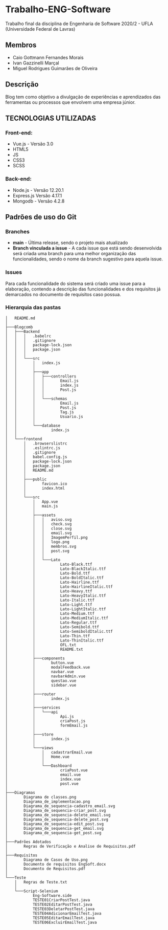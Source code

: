 # Trabalho-ENG-Software
Trabalho final da disciplina de Engenharia de Software 2020/2 - UFLA (Universidade Federal de Lavras)
 
## Membros
- Caio Gottmann Fernandes Morais
- Ivan Gazzinelli Marçal
- Miguel Rodrigues Guimarães de Oliveira
 
## Descrição
Blog tem como objetivo a divulgação de experiências e aprendizados das ferramentas ou processos que envolvem uma empresa júnior.
 
 
## TECNOLOGIAS UTILIZADAS
### Front-end:
- Vue.js - Versão 3.0
- HTML5
- JS
- CSS3
- SCSS
### Back-end:
- Node.js - Versão 12.20.1
- Express.js Versão 4.17.1
- Mongodb - Versão 4.2.8
 
##  Padrões de uso do Git
### Branches
 - **main** - Última release, sendo o projeto mais atualizado 
 - **Branch vinculada a issue** - A cada issue que está sendo desenvolvida será criada uma branch para uma melhor organização das funcionalidades, sendo o nome da branch sugestivo para aquela issue.
 
### Issues
Para cada funcionalidade do sistema será criado uma issue para a elaboração, contendo a descrição das funcionalidades e dos requisitos já demarcados no documento de requisitos caso possua.
 
### Hierarquia das pastas

```
│   README.md
│
├───Blogcomb
│   ├───Backend
│   │   │   .babelrc
│   │   │   .gitignore
│   │   │   package-lock.json
│   │   │   package.json
│   │   │
│   │   └───src
│   │       │   index.js
│   │       │
│   │       ├───app
│   │       │   ├───controllers
│   │       │   │       Email.js
│   │       │   │       index.js
│   │       │   │       Post.js
│   │       │   │
│   │       │   └───schemas
│   │       │           Email.js
│   │       │           Post.js
│   │       │           Tag.js
│   │       │           Usuario.js
│   │       │
│   │       └───database
│   │               index.js
│   │
│   └───frontend
│       │   .browserslistrc
│       │   .eslintrc.js
│       │   .gitignore
│       │   babel.config.js
│       │   package-lock.json
│       │   package.json
│       │   README.md
│       │
│       ├───public
│       │       favicon.ico
│       │       index.html
│       │
│       └───src
│           │   App.vue
│           │   main.js
│           │
│           ├───assets
│           │   │   aviso.svg
│           │   │   check.svg
│           │   │   close.svg
│           │   │   email.svg
│           │   │   ImagemPerfil.png
│           │   │   logo.png
│           │   │   membros.svg
│           │   │   post.svg
│           │   │
│           │   └───Lato
│           │           Lato-Black.ttf
│           │           Lato-BlackItalic.ttf
│           │           Lato-Bold.ttf
│           │           Lato-BoldItalic.ttf
│           │           Lato-Hairline.ttf
│           │           Lato-HairlineItalic.ttf
│           │           Lato-Heavy.ttf
│           │           Lato-HeavyItalic.ttf
│           │           Lato-Italic.ttf
│           │           Lato-Light.ttf
│           │           Lato-LightItalic.ttf
│           │           Lato-Medium.ttf
│           │           Lato-MediumItalic.ttf
│           │           Lato-Regular.ttf
│           │           Lato-Semibold.ttf
│           │           Lato-SemiboldItalic.ttf
│           │           Lato-Thin.ttf
│           │           Lato-ThinItalic.ttf
│           │           OFL.txt
│           │           README.txt
│           │
│           ├───components
│           │       button.vue
│           │       modalFeedback.vue
│           │       navbar.vue
│           │       navbarAdmin.vue
│           │       questao.vue
│           │       sidebar.vue
│           │
│           ├───router
│           │       index.js
│           │
│           ├───services
│           │   └───api
│           │           Api.js
│           │           criaPost.js
│           │           formEmail.js
│           │
│           ├───store
│           │       index.js
│           │
│           └───views
│               │   cadastrarEmail.vue
│               │   Home.vue
│               │
│               └───Dashboard
│                       criaPost.vue
│                       email.vue
│                       index.vue
│                       post.vue
│
├───Diagramas
│       Diagrama de classes.png
│       Diagrama_de_implementacao.png
│       Diagrama_de_sequencia-cadastro_email.svg
│       Diagrama_de_sequencia-criar_post.svg
│       Diagrama_de_sequencia-delete_email.svg
│       Diagrama_de_sequencia-delete_post.svg
│       Diagrama_de_sequencia-edit_post.svg
│       Diagrama_de_sequencia-get_email.svg
│       Diagrama_de_sequencia-get_post.svg
│
├───Padrões Adotados
│       Regras de Verificação e Analise de Requisitos.pdf
│
├───Requisitos
│       Diagrama de Casos de Uso.png
│       Documento de requisitos EngSoft.docx
│       Documento de Requisitos.pdf
│
└───Teste
    │   Regras de Teste.txt
    │
    └───Script-Selenium
            Eng-Software.side
            TESTE01CriarPostTest.java
            TESTE02EditarPostTest.java
            TESTE03DeletarPostTest.java
            TESTE04AdicionarEmailTest.java
            TESTE05EditarEmailTest.java
            TESTE06ExcluirEmailTest.java
```
